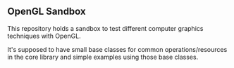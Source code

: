 ## OpenGL Sandbox

This repository holds a sandbox to test different computer graphics techniques with OpenGL.

It's supposed to have small base classes for common operations/resources in the core library and simple examples using those base classes.
